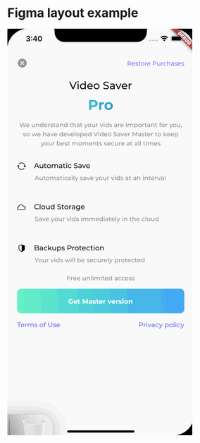 # Figma layout example

![me](https://github.com/Valitruf/contacts_backup/blob/main/Preview.gif?raw=true)
